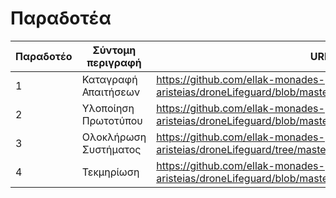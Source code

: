 # Παραδοτέα


| Παραδοτέο | Σύντομη περιγραφή       | URL |
|-----------|-------------------------|-----|
| 1 | Καταγραφή Απαιτήσεων | https://github.com/ellak-monades-aristeias/droneLifeguard/blob/master/delivarables/requirements.md |
| 2 | Υλοποίηση Πρωτοτύπου | https://github.com/ellak-monades-aristeias/droneLifeguard/blob/master/droneLifeguard.jpg |
| 3 | Ολοκλήρωση Συστήματος | https://github.com/ellak-monades-aristeias/droneLifeguard/tree/master/source |
| 4 | Τεκμηρίωση | https://github.com/ellak-monades-aristeias/droneLifeguard/blob/master/delivarables/documentation.md |

